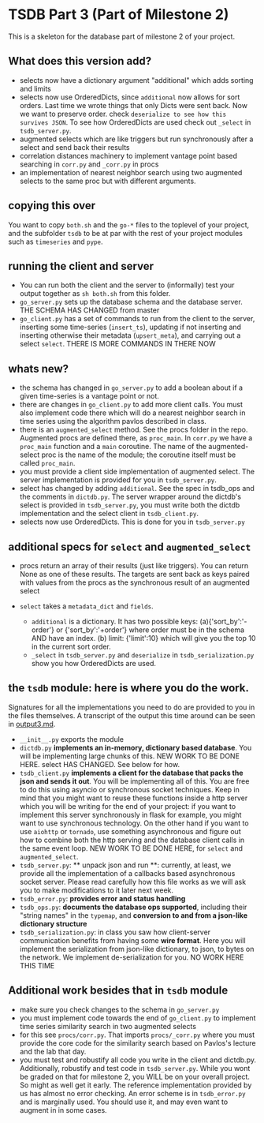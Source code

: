 # TSDB Part 3 (Part of Milestone 2)

This is a skeleton for the database part of milestone 2 of your project.

## What does this version add?

- selects now have a dictionary argument "additional" which adds sorting and limits
- selects now use OrderedDicts, since `additional` now allows for sort orders. Last time we wrote things that only Dicts were sent back. Now we want to preserve order. check `deserialize to see how this survives JSON`. To see how OrderedDicts are used check out `_select` in `tsdb_server.py`.
- augmented selects which are like triggers but run synchronously after a
select and send back their results
- correlation distances machinery to implement vantage point based searching in `corr.py` and `_corr.py` in procs
- an implementation of nearest neighbor search using two augmented selects to the same proc but with different arguments.

## copying this over

You want to copy `both.sh` and the `go-*` files to the toplevel of your project, and the subfolder `tsdb` to be at par with the rest of your project modules such as `timeseries` and `pype`.

## running the client and server

- You can run both the client and the server to (informally) test your output together as `sh both.sh` from this folder.
- `go_server.py` sets up the database schema and the database server. THE SCHEMA HAS CHANGED from master
- `go_client.py` has a set of commands to run from the client to the server, inserting some time-series (`insert_ts`), updating if not inserting and inserting otherwise their metadata (`upsert_meta`), and carrying out a select `select`. THERE IS MORE
COMMANDS IN THERE NOW

## whats new?
- the schema has changed in `go_server.py` to add a boolean about if a given time-series is a vantage point or not.
- there are changes in `go_client.py` to add more client calls. You must also implement code there which will do a nearest neighbor search in time series using the algorithm pavlos described in class.
- there is an `augmented_select` method. See the procs folder in the repo. Augmented procs are defined there, as `proc_main`. In `corr.py` we have a `proc_main` function and a `main` coroutine. The name of the augmented-select proc is the name of the module; the coroutine itself must be called `proc_main`.
- you must provide a client side implementation of augmented select. The server implementation is provided for you in `tsdb_server.py`.
- select has changed by adding `additional`. See the spec in tsdb_ops and the comments in `dictdb.py`. The server wrapper
around the dictdb's select is provided in `tsdb_server.py`, you must write both the dictdb implementation and the select client in `tsdb_client.py`.
- selects now use OrderedDicts. This is done for you in `tsdb_server.py`

## additional specs for `select` and `augmented_select`

- procs return an array of their results (just like triggers). You can return None as one of these results. The targets are sent back as  keys paired with values from the procs as the synchronous result of an augmented select

- `select` takes a `metadata_dict` and `fields`.
    - `additional` is a dictionary. It has two possible keys:
    (a){'sort_by':'-order'} or {'sort_by':'+order'} where order
    must be in the schema AND have an index. (b) limit: {'limit':10}
    which will give you the top 10 in the current sort order.
    - `_select` in `tsdb_server.py` and `deserialize` in `tsdb_serialization.py` show you how OrderedDicts are used.


## the `tsdb` module: here is where you do the work.

Signatures for all the implementations you need to do are provided to you in the files themselves. A transcript of the output this time around can be seen in [output3.md](output3.md).

- `__init__.py` exports the module
- `dictdb.py` **implements an in-memory, dictionary based database**. You will be implementing large chunks of this. NEW WORK TO BE DONE HERE. select HAS
CHANGED. See below for how.
- `tsdb_client.py` **implements a client for the database that packs the json and sends it out**. You will be implementing all of this. You are free to do this using asyncio or synchronous socket techniques. Keep in mind that you might want to reuse these functions inside a http server which you will be writing for the end of your project: if you want to implement this server synchronously in flask for example, you might want to use synchronous technology. On the other hand if you want to use `aiohttp` or `tornado`, use something asynchronous and figure out how to combine both the http serving and the database client calls in the same event loop. NEW WORK TO BE DONE HERE, for `select` and `augmented_select`.
- `tsdb_server.py`: ** unpack json and run **: currently, at least, we provide all the implementation of a callbacks based asynchronous socket server. Please read carefully how this file works as we will ask you to make modifications to it later next week.
- `tsdb_error.py`: **provides error and status handling**
- `tsdb_ops.py`: **documents the database ops supported**, including their "string names" in the `typemap`, and **conversion to and from a json-like dictionary structure**
- `tsdb_serialization.py`: in class you saw how client-server communication benefits from having some **wire format**. Here you will implement the serialization from json-like dictionary, to json, to bytes on the network. We implement de-serialization for you. NO WORK HERE THIS TIME

## Additional work besides that in `tsdb` module

- make sure you check changes to the schema in `go_server.py`
- you must implement code towards the end of `go_client.py` to implement time series similarity search in two augmented selects
- for this see `procs/corr.py`. That imports `procs/_corr.py` where you must provide the core code for the similarity search based on Pavlos's lecture and the lab that day.
- you must test and robustify all code you write in the client and dictdb.py. Additionally, robustify and test code in `tsdb_server.py`. While you wont be graded on that for milestone 2, you WILL be on your overall project. So might as well get it early. The reference implementation provided by us has almost no error checking. An error scheme is in `tsdb_error.py` and is marginally used. You should use it, and may even want to augment in in some cases.
